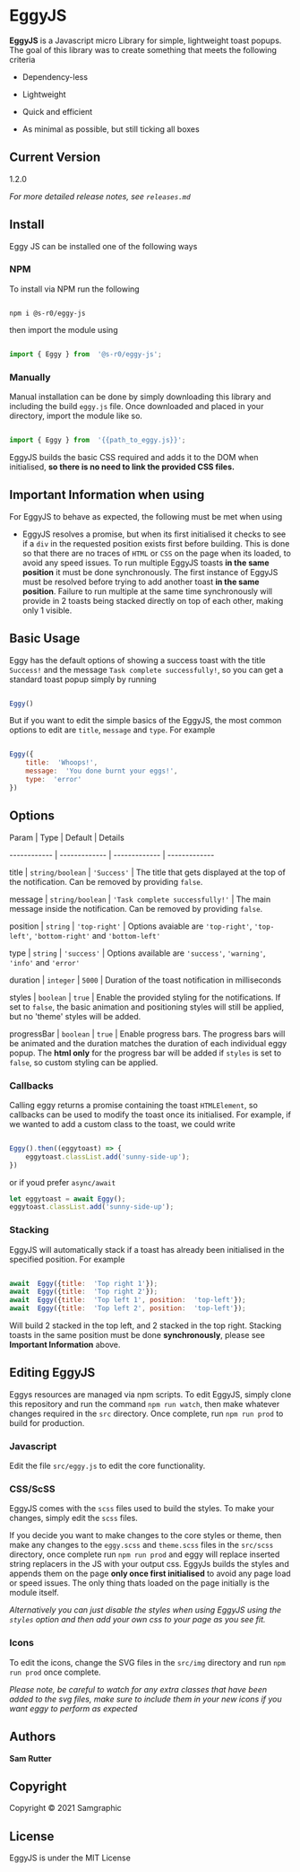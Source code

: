 
# EggyJS

**EggyJS** is a Javascript micro Library for simple, lightweight toast popups. The goal of this library was to create something that meets the following criteria

  

* Dependency-less

* Lightweight

* Quick and efficient

* As minimal as possible, but still ticking all boxes

  

## Current Version

1.2.0

*For more detailed release notes, see `releases.md`*

## Install

  

Eggy JS can be installed one of the following ways

  

### NPM

To install via NPM run the following

```

npm i @s-r0/eggy-js

```

then import the module using

```javascript

import { Eggy } from  '@s-r0/eggy-js';

```

  

### Manually

Manual installation can be done by simply downloading this library and including the build `eggy.js` file. Once downloaded and placed in your directory, import the module like so.

  

```javascript

import { Eggy } from  '{{path_to_eggy.js}}';

```

EggyJS builds the basic CSS required and adds it to the DOM when initialised, **so there is no need to link the provided CSS files.**

  

## Important Information when using

For EggyJS to behave as expected, the following must be met when using

  

* EggyJS resolves a promise, but when its first initialised it checks to see if a `div` in the requested position exists first before building. This is done so that there are no traces of `HTML` or `CSS` on the page when its loaded, to avoid any speed issues. To run multiple EggyJS toasts **in the same position** it must be done synchronously. The first instance of EggyJS must be resolved before trying to add another toast **in the same position**. Failure to run multiple at the same time synchronously will provide in 2 toasts being stacked directly on top of each other, making only 1 visible.

  
  

## Basic Usage

  

Eggy has the default options of showing a success toast with the title `Success!` and the message `Task complete successfully!`, so you can get a standard toast popup simply by running

```javascript

Eggy()

```

But if you want to edit the simple basics of the EggyJS, the most common options to edit are `title`, `message` and `type`. For example

```javascript

Eggy({
    title:  'Whoops!',
    message:  'You done burnt your eggs!',
    type:  'error'
})

```

  

## Options

  

Param | Type | Default | Details

------------ | ------------- | ------------- | -------------

title | `string/boolean` | `'Success'` | The title that gets displayed at the top of the notification. Can be removed by providing `false`.

message | `string/boolean` | `'Task complete successfully!'` | The main message inside the notification. Can be removed by providing `false`.

position | `string` | `'top-right'` | Options avaiable are `'top-right'`, `'top-left'`, `'bottom-right'` and `'bottom-left'`

type | `string` | `'success'` | Options available are `'success'`, `'warning'`, `'info'` and `'error'`

duration | `integer` | `5000` | Duration of the toast notification in milliseconds

styles | `boolean` | `true` | Enable the provided styling for the notifications. If set to `false`, the basic animation and positioning styles will still be applied, but no 'theme' styles will be added.

progressBar | `boolean` | `true` | Enable progress bars. The progress bars will be animated and the duration matches the duration of each individual eggy popup. The **html only** for the progress bar will be added if `styles` is set to `false`, so custom styling can be applied.

  
  

### Callbacks

Calling eggy returns a promise containing the toast `HTMLElement`, so callbacks can be used to modify the toast once its initialised. For example, if we wanted to add a custom class to the toast, we could write

```javascript

Eggy().then((eggytoast) => {
    eggytoast.classList.add('sunny-side-up');
})

```
or if youd prefer `async/await`
```javascript
let eggytoast = await Eggy();
eggytoast.classList.add('sunny-side-up');
```

  

### Stacking

EggyJS will automatically stack if a toast has already been initialised in the specified position. For example

```javascript

await  Eggy({title:  'Top right 1'});
await  Eggy({title:  'Top right 2'});
await  Eggy({title:  'Top left 1', position:  'top-left'});
await  Eggy({title:  'Top left 2', position:  'top-left'});

```

Will build 2 stacked in the top left, and 2 stacked in the top right. Stacking toasts in the same position must be done **synchronously**, please see **Important Information** above.

  
  
  
  

## Editing EggyJS

  

Eggys resources are managed via npm scripts. To edit EggyJS, simply clone this repository and run the command `npm run watch`, then make whatever changes required in the `src` directory. Once complete, run `npm run prod` to build for production.

  

### Javascript

Edit the file `src/eggy.js` to edit the core functionality.

  

### CSS/ScSS

EggyJS comes with the `scss` files used to build the styles. To make your changes, simply edit the `scss` files.

  

If you decide you want to make changes to the core styles or theme, then make any changes to the `eggy.scss` and `theme.scss` files in the `src/scss` directory, once complete run `npm run prod` and eggy will replace inserted string replacers in the JS with your output css. EggyJs builds the styles and appends them on the page **only once first initialised** to avoid any page load or speed issues. The only thing thats loaded on the page initially is the module itself.
  

*Alternatively you can just disable the styles when using EggyJS using the `styles` option and then add your own css to your page as you see fit.*

### Icons

To edit the icons, change the SVG files in the `src/img` directory and run `npm run prod` once complete. 

*Please note, be careful to watch for any extra classes that have been added to the svg files, make sure to include them in your new icons if you want eggy to perform as expected*
  
  

## Authors

**Sam Rutter**

  

## Copyright

Copyright © 2021 Samgraphic

  

## License

EggyJS is under the MIT License